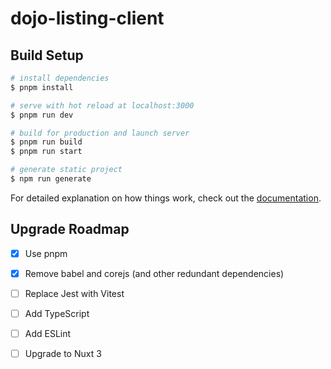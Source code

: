 # dojo-listing-client

## Build Setup

```bash
# install dependencies
$ pnpm install

# serve with hot reload at localhost:3000
$ pnpm run dev

# build for production and launch server
$ pnpm run build
$ pnpm run start

# generate static project
$ npm run generate
```

For detailed explanation on how things work, check out the [documentation](https://nuxtjs.org).

## Upgrade Roadmap
- [x] Use pnpm
- [x] Remove babel and corejs (and other redundant dependencies)
- [ ] Replace Jest with Vitest
- [ ] Add TypeScript
- [ ] Add ESLint
- [ ] Upgrade to Nuxt 3


